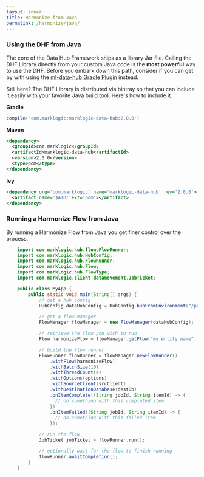 ```yaml
---
layout: inner
title: Harmonize from Java
permalink: /harmonize/java/
---
```


### Using the DHF from Java

The core of the Data Hub Framework ships as a library Jar file. Calling the DHF Library directly from your custom Java code is the **most powerful** way to use the DHF. Before you embark down this path, consider if you can get by with using the [ml-data-hub Gradle Plugin](gradle.md) instead.

Still here? The DHF Library is distributed via bintray so that you can include it easily with your favorite Java build tool. Here's how to include it.

**Gradle**

```groovy
compile('com.marklogic:marklogic-data-hub:2.0.0')
```

**Maven**

```xml
<dependency>
  <groupId>com.marklogic</groupId>
  <artifactId>marklogic-data-hub</artifactId>
  <version>2.0.0</version>
  <type>pom</type>
</dependency>
```

**Ivy**

```xml
<dependency org='com.marklogic' name='marklogic-data-hub' rev='2.0.0'>
  <artifact name='$AID' ext='pom'></artifact>
</dependency>
```

### Running a Harmonize Flow from Java

By running a Harmonize Flow from Java you get finer control over the process.

```java
    import com.marklogic.hub.flow.FlowRunner;
    import com.marklogic.hub.HubConfig;
    import com.marklogic.hub.FlowRunner;
    import com.marklogic.hub.Flow;
    import com.marklogic.hub.FlowType;
    import com.marklogic.client.datamovement.JobTicket;

    public class MyApp {
        public static void main(String[] args) {
            // get a hub config
            HubConfig dataHubConfig = HubConfig.hubFromEnvironment("/path/to/your/project", "local");

            // get a flow manager
            FlowManager flowManager = new FlowManager(dataHubConfig);

            // retrieve the flow you wish to run
            Flow harmonizeFlow = flowManager.getFlow("my entity name", "my flow name", FlowType.HARMONIZE);

            // build the flow runner
            FlowRunner flowRunner = flowManager.newFlowRunner()
                .withFlow(harmonizeFlow)
                .withBatchSize(10)
                .withThreadCount(4)
                .withOptions(options)
                .withSourceClient(srcClient)
                .withDestinationDatabase(destDb)
                .onItemComplete((String jobId, String itemId) -> {
                  // do something with this completed item
                })
                .onItemFailed((String jobId, String itemId) -> {
                  // do something with this failed item
                });

            // run the flow
            JobTicket jobTicket = flowRunner.run();

            // optionally wait for the flow to finish running
            flowRunner.awaitCompletion();
        }
    }
```
